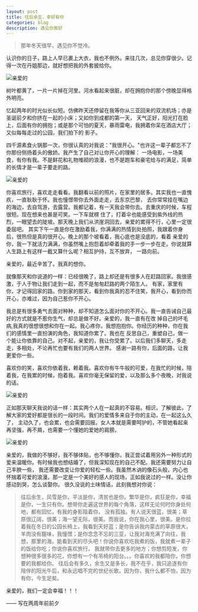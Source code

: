 ```yaml
---
layout: post
title: 往后余生，幸好有你
categories: blog
description: 遇见你真好 
--- 
```


> 那年冬天很早，遇见你不觉冷。

认识你的日子，路上人早已裹上大衣，我也不例外。来往几次，总见你穿很少。记得一次在丹姐那边，就好想把我的外套披给你。

![亲爱的](http://b361.photo.store.qq.com/psb?/V14S3EV51vnTFd/.N8Nr3ASQsRBvLcfiU44hiot3fPKHbiImDJi3seFONE!/b/dGkBAAAAAAAA&bo=IAMsBAAAAAAFFz8!&rf=viewer_4)

树叶都黄了，一片一片掉在河里。河水看起来很脏，却在拥抱你的那个傍晚显得格外明亮。

忆起两年的时光似长似短。仿佛昨天还停留在我等你从三亚回来的双流机场；亦是圣诞前夕和你挤在一起的小床；又如你到成都的第一天，
天气正好，阳光打在脸上，后面有你的拥抱；或是那个可怕的夏天，暴雨雷电，我拥着你呆在酒店大厅；又似每每走过的公园，我们拍下的
影子。

四千源素食火锅那一次，你很认真的对我说："我很开心。"也许这一辈子都忘不了你那份侧扬着头的傲娇。我产生了自己对让你开心的理解：
一场电影，一场美食，有你有我。不是鲜花和礼物堆砌的浪漫，也不是跑车和豪宅给与的满足，简单的长情才是一辈子要走的路。

![亲爱的](http://b364.photo.store.qq.com/psb?/V10GP2ey2rrP0P/aBs6Pdq51QTpyjTPMWWuMn.mZ89y.IthVsBmgVqmZrFGJV0JiI8BVk*8SR6jAqTq/b/dGwBAAAAAAAA&bo=AAUFB1cFfwcRCRM!&rf=viewer_4)


你喜欢旅行，喜欢走走看看。我翻看以前的照片，在家里的居多。其实我也一直愧疚，一直耿耿于怀。我也憧憬带你去外面走走，去东京巴黎，
去你常常挂在嘴边的海边，去自驾游，去露营。我都记着，有一天我会带你去。去重庆的时候，车程很短。现在想来也甚是可笑。一下车就楞
住了，打着伞也能感受到紫外线的热烈，一眼望去的陡坡。那天晚上我们从洪崖洞回去，亲爱的累得不行，心里一定很委屈吧。
其实下午一直是你在激励着我，你满满的热情到处拍照，我跟着你身后，很热但是真的很开心。晚上的那个坡看着，我心底也是没底的，看着
亲爱的你，我一下就活力满满，你虽然嘴上抱怨着却牵着我的手一步一步在走。你说就算人生路上有这样一截又算什么呢？相互护持，互不放弃，
一路向前。

亲爱的，最近辛苦了。我真的想你。

就像那天和你说道的一样：已经很晚了，路上却还是有很多人在赶路回家。我很感激，于人于物让我们走到一起，而不是匆匆赶路的两个陌生人。
有家，家里有你，才记得回家的路。你到家的那天，看到你我真的忍不住笑，我开心，看到你而开心，亦难过，因为自己惹你不开心。

我总是有很多勇气去面对种种，却不知道怎么面对你的不开心。我一直告诫自己最好的方式就是不惹你生气，却总是做不好。亲爱的，我一直有在改
掉自己的坏毛病,我真的很想很想和你在一起。我心疼你，我想抱抱你。你经历的种种，你在我们的感情里一直扮演的角色，我知道你累了。我也在
反思自己，重塑自己，做一个能让你依靠的自己。对不起，亲爱的，我让你受累了。以后我们多聊天，多走走，多相处，不论再忙也要有我们的两人世界。
感谢一路有你，后面的路，让我更爱你一些。

喜欢你的笑，喜欢你依着我，赖着我。喜欢你有牛牛般的可爱，在我忙的时候，陪着我，在我累的时候，抱着我。喜欢你毫无保留的爱，以及那么多个夜晚，对我说的话。

![亲爱的](http://b319.photo.store.qq.com/psb?/V14S3EV51vnTFd/9eSiAWoR6j55uXzJ9FhEAHDHFxeT2CbWSyX4dgnq2KA!/b/dD8BAAAAAAAA&bo=IAMsBAAAAAARBzs!&rf=viewer_4
)

正如那天聊天我说的话一样：其实两个人在一起真的不容易。相识，了解彼此，了解大家的爱好都是很长的一段时间。我们的爱情多来自于你的主动，在一起这么久了，
主动久了，也会累，也会需要回报。女人本就是需要呵护的，不管她看起来再坚强，再不屑，也需要一个懂她的爱她的肩膀。

![亲爱的](http://b244.photo.store.qq.com/psb?/V14S3EV51vnTFd/fg9uSgD.xxgZzxIM*COsjDAehzKgar4r3zTuwlrnxv8!/b/dPQAAAAAAAAA&bo=OASgBQAAAAARB6k!&rf=viewer_4)


亲爱的，我做的不够好，我不够体贴，也不够懂你，我正尝试着用另外一种形式的爱来温暖你。有时候我也想结婚了，但我深知现在的自己不配。我还需要努力让自己丰腴一些，
我还需要改变让你爱的轻松一些。我虽然木讷的像石头般，内心也怀揣着可爱的浪漫。那一定是一个美好的感人的现场，正如我说过的一样。没让你感动到哭，怎么谈娶你。
很久没说的土味情话，此刻我想对你说：
> 往后余生，风雪是你，平淡是你，清贫也是你。繁华是你，疯狂是你，幸福是你，一生只有你。想带你走遍这世界的每个角落，这样无论何时你身处何地，都有回忆，有我的身影陪着你，
  没有孤独。有人说天很蓝，很美；草原很辽阔，很美；海一望无际，很美。而我说，你在我心里，很美。是你拉着我在冬日的公园长椅上，我看到天好蓝；是你告诉我内蒙古的草原很大，
  羊肉没有膻味，我憧憬；是你念念不忘的三亚，让我对海充满了向往，我想，那里的海，能看到天的尽头吧！你说你喜欢吃我煮的饭，我就煮一辈子的饭给你吃；你说你喜欢旅行，
  我就带你去更多的地方；你想剪短发，你想种很多很多的花，你想有一个有吊椅的阳台。。。你喜欢的我都陪你，你想要的我都给你。
  往后会有多久，余生又是多长，我不在乎，我只追逐有你陪伴的阳光午后，和永远唱不完的世纪长歌。因为你，我什么都不怕，因为有你，今生足矣。
  
亲爱的，我们一定会幸福！！！



—— 写在两周年前前夕
  






























